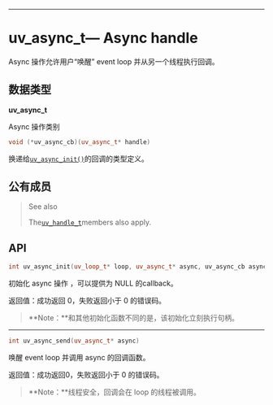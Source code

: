 
---

# uv\_async\_t— Async handle

Async 操作允许用户“唤醒” event loop 并从另一个线程执行回调。

## 数据类型

**uv\_async\_t**

Async 操作类别

```cpp
void (*uv_async_cb)(uv_async_t* handle)
```

换递给[`uv_async_init()`](http://docs.libuv.org/en/v1.x/async.html#c.uv_async_init)的回调的类型定义。

## 公有成员

> See also
>
> The[`uv_handle_t`](http://docs.libuv.org/en/v1.x/handle.html#c.uv_handle_t)members also apply.

## API

```cpp
int uv_async_init(uv_loop_t* loop, uv_async_t* async, uv_async_cb async_cb)
```

初始化 async 操作 ，可以提供为 NULL 的callback。

返回值：成功返回 0，失败返回小于 0 的错误码。

> **Note：**和其他初始化函数不同的是，该初始化立刻执行句柄。

---

```cpp
int uv_async_send(uv_async_t* async)
```

唤醒 event loop 并调用 async 的回调函数。

返回值：成功返回0，失败返回小于 0 的错误码。

> **Note：**线程安全，回调会在 loop 的线程被调用。



